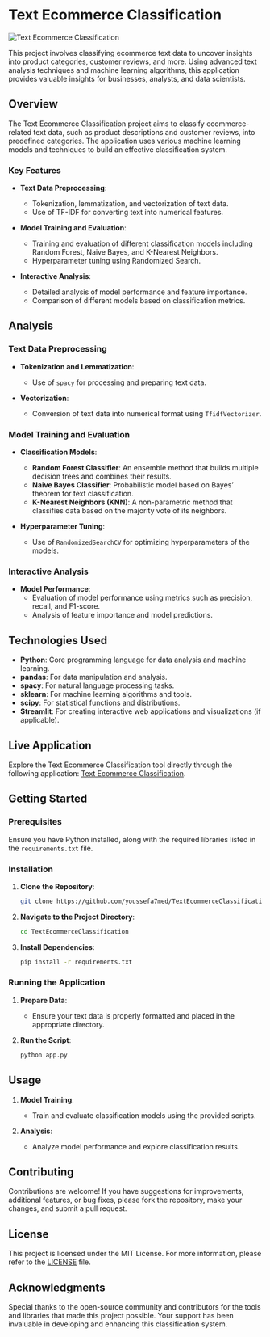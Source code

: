 # Text Ecommerce Classification

![Text Ecommerce Classification](https://th.bing.com/th/id/R.22a952145b87318bfe3f151c5f8acb6f?rik=oaY6dpZQrkw1Qg&pid=ImgRaw&r=0)

This project involves classifying ecommerce text data to uncover insights into product categories, customer reviews, and more. Using advanced text analysis techniques and machine learning algorithms, this application provides valuable insights for businesses, analysts, and data scientists.

## Overview

The Text Ecommerce Classification project aims to classify ecommerce-related text data, such as product descriptions and customer reviews, into predefined categories. The application uses various machine learning models and techniques to build an effective classification system.

### Key Features

- **Text Data Preprocessing**:
  - Tokenization, lemmatization, and vectorization of text data.
  - Use of TF-IDF for converting text into numerical features.

- **Model Training and Evaluation**:
  - Training and evaluation of different classification models including Random Forest, Naive Bayes, and K-Nearest Neighbors.
  - Hyperparameter tuning using Randomized Search.

- **Interactive Analysis**:
  - Detailed analysis of model performance and feature importance.
  - Comparison of different models based on classification metrics.

## Analysis

### Text Data Preprocessing

- **Tokenization and Lemmatization**:
  - Use of `spacy` for processing and preparing text data.

- **Vectorization**:
  - Conversion of text data into numerical format using `TfidfVectorizer`.

### Model Training and Evaluation

- **Classification Models**:
  - **Random Forest Classifier**: An ensemble method that builds multiple decision trees and combines their results.
  - **Naive Bayes Classifier**: Probabilistic model based on Bayes’ theorem for text classification.
  - **K-Nearest Neighbors (KNN)**: A non-parametric method that classifies data based on the majority vote of its neighbors.

- **Hyperparameter Tuning**:
  - Use of `RandomizedSearchCV` for optimizing hyperparameters of the models.

### Interactive Analysis

- **Model Performance**:
  - Evaluation of model performance using metrics such as precision, recall, and F1-score.
  - Analysis of feature importance and model predictions.

## Technologies Used

- **Python**: Core programming language for data analysis and machine learning.
- **pandas**: For data manipulation and analysis.
- **spacy**: For natural language processing tasks.
- **sklearn**: For machine learning algorithms and tools.
- **scipy**: For statistical functions and distributions.
- **Streamlit**: For creating interactive web applications and visualizations (if applicable).

## Live Application

Explore the Text Ecommerce Classification tool directly through the following application: [Text Ecommerce Classification](#).

## Getting Started

### Prerequisites

Ensure you have Python installed, along with the required libraries listed in the `requirements.txt` file.

### Installation

1. **Clone the Repository**:
   ```bash
   git clone https://github.com/youssefa7med/TextEcommerceClassification.git
   ```
2. **Navigate to the Project Directory**:
   ```bash
   cd TextEcommerceClassification
   ```
3. **Install Dependencies**:
   ```bash
   pip install -r requirements.txt
   ```

### Running the Application

1. **Prepare Data**:
   - Ensure your text data is properly formatted and placed in the appropriate directory.

2. **Run the Script**:
   ```bash
   python app.py
   ```

## Usage

1. **Model Training**:
   - Train and evaluate classification models using the provided scripts.

2. **Analysis**:
   - Analyze model performance and explore classification results.

## Contributing

Contributions are welcome! If you have suggestions for improvements, additional features, or bug fixes, please fork the repository, make your changes, and submit a pull request.

## License

This project is licensed under the MIT License. For more information, please refer to the [LICENSE](LICENSE) file.

## Acknowledgments

Special thanks to the open-source community and contributors for the tools and libraries that made this project possible. Your support has been invaluable in developing and enhancing this classification system.

